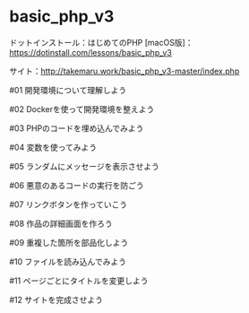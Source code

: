 # basic_php_v3
ドットインストール：はじめてのPHP [macOS版]：https://dotinstall.com/lessons/basic_php_v3

サイト：http://takemaru.work/basic_php_v3-master/index.php

 #01 開発環境について理解しよう
 
 #02 Dockerを使って開発環境を整えよう
 
 #03 PHPのコードを埋め込んでみよう
 
 #04 変数を使ってみよう
 
 #05 ランダムにメッセージを表示させよう
 
 #06 悪意のあるコードの実行を防ごう
 
 #07 リンクボタンを作っていこう
 
 #08 作品の詳細画面を作ろう
 
 #09 重複した箇所を部品化しよう
 
 #10 ファイルを読み込んでみよう
 
 #11 ページごとにタイトルを変更しよう
 
 #12 サイトを完成させよう
